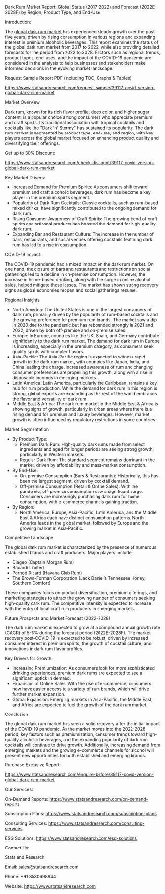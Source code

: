 ﻿Dark Rum Market Report: Global Status (2017-2022) and Forecast (2022E-2028F) by Region, Product Type, and End-Use

Introduction:

The [global dark rum market](https://www.statsandresearch.com/report/39117-covid-version-global-dark-rum-market) has experienced steady growth over the past five years, driven by rising consumption in various regions and expanding interest in premium alcoholic beverages. This report examines the status of the global dark rum market from 2017 to 2022, while also providing detailed forecasts for the period from 2022 to 2028. Factors such as regional trends, product types, end-uses, and the impact of the COVID-19 pandemic are considered in the analysis to help businesses and stakeholders make informed decisions in the evolving market landscape.

Request Sample Report PDF (including TOC, Graphs & Tables):

<https://www.statsandresearch.com/request-sample/39117-covid-version-global-dark-rum-market>

Market Overview

Dark rum, known for its rich flavor profile, deep color, and higher sugar content, is a popular choice among consumers who appreciate premium and craft spirits. Its traditional association with tropical cocktails and cocktails like the "Dark 'n' Stormy" has sustained its popularity. The dark rum market is segmented by product type, end-use, and region, with key players across the global market focused on enhancing product quality and diversifying their offerings.

Get up to 30% Discount:

<https://www.statsandresearch.com/check-discount/39117-covid-version-global-dark-rum-market>

Key Market Drivers:

- Increased Demand for Premium Spirits: As consumers shift toward premium and craft alcoholic beverages, dark rum has become a key player in the premium spirits segment.
- Popularity of Dark Rum Cocktails: Classic cocktails, such as rum-based mixed drinks, have significantly contributed to the ongoing demand for dark rum.
- Rising Consumer Awareness of Craft Spirits: The growing trend of craft spirits and artisanal products has boosted the demand for high-quality dark rum.
- Expanding Bar and Restaurant Culture: The increase in the number of bars, restaurants, and social venues offering cocktails featuring dark rum has led to a rise in consumption.

COVID-19 Impact:

The COVID-19 pandemic had a mixed impact on the dark rum market. On one hand, the closure of bars and restaurants and restrictions on social gatherings led to a decline in on-premise consumption. However, the increase in home-based drinking, along with the surge in online alcohol sales, helped mitigate these losses. The market has shown strong recovery signs as global economies reopen and social gatherings resume.

Regional Insights

- North America: The United States is one of the largest consumers of dark rum, primarily driven by the popularity of rum-based cocktails and the growing preference for premium rum brands. The market saw a dip in 2020 due to the pandemic but has rebounded strongly in 2021 and 2022, driven by both off-premise and on-premise sales.
- Europe: In Europe, countries like the UK, Spain, and Germany contribute significantly to the dark rum market. The demand for dark rum in Europe is increasing, especially in the premium category, as consumers seek quality spirits with complex flavors.
- Asia-Pacific: The Asia-Pacific region is expected to witness rapid growth in the dark rum market, with countries like Japan, India, and China leading the charge. Increased awareness of rum and changing consumer preferences are propelling this growth, along with a rise in disposable incomes in emerging markets.
- Latin America: Latin America, particularly the Caribbean, remains a key hub for rum production. While the demand for dark rum in this region is strong, global exports are expanding as the rest of the world embraces the flavor and versatility of dark rum.
- Middle East & Africa: The dark rum market in the Middle East & Africa is showing signs of growth, particularly in urban areas where there is a rising demand for premium and luxury beverages. However, market growth is often influenced by regulatory restrictions in some countries.

Market Segmentation

- By Product Type:
  - Premium Dark Rum: High-quality dark rums made from select ingredients and aged for longer periods are seeing strong growth, particularly in Western markets.
  - Regular Dark Rum: The standard segment remains dominant in the market, driven by affordability and mass-market consumption.
- By End-Use:
  - On-premise Consumption (Bars & Restaurants): Historically, this has been the largest segment, driven by cocktail demand.
  - Off-premise Consumption (Retail & Online Sales): With the pandemic, off-premise consumption saw a significant surge. Consumers are increasingly purchasing dark rum for home consumption, with e-commerce channels gaining traction.
- By Region:
  - North America, Europe, Asia-Pacific, Latin America, and the Middle East & Africa each have distinct consumption patterns. North America leads in the global market, followed by Europe and the growing market in Asia-Pacific.

Competitive Landscape

The global dark rum market is characterized by the presence of numerous established brands and craft producers. Major players include:

- Diageo (Captain Morgan Rum)
- Bacardi Limited
- Pernod Ricard (Havana Club Rum)
- The Brown-Forman Corporation (Jack Daniel’s Tennessee Honey, Southern Comfort)

These companies focus on product diversification, premium offerings, and marketing strategies to attract the growing number of consumers seeking high-quality dark rum. The competitive intensity is expected to increase with the entry of local craft rum producers in emerging markets.

Future Prospects and Market Forecast (2022-2028)

The dark rum market is expected to grow at a compound annual growth rate (CAGR) of 5-6% during the forecast period (2022E-2028F). The market recovery post-COVID-19 is expected to be robust, driven by increased consumer interest in premium spirits, the growth of cocktail culture, and innovations in dark rum flavor profiles.

Key Drivers for Growth:

- Increasing Premiumization: As consumers look for more sophisticated drinking experiences, premium dark rums are expected to see a significant uptick in demand.
- Expansion of Online Sales: With the rise of e-commerce, consumers now have easier access to a variety of rum brands, which will drive further market expansion.
- Global Expansion: Emerging markets in Asia-Pacific, the Middle East, and Africa are expected to fuel the growth of the dark rum market.

Conclusion

The global dark rum market has seen a solid recovery after the initial impact of the COVID-19 pandemic. As the market moves into the 2022-2028 period, key factors such as premiumization, consumer trends toward high-quality alcoholic beverages, and the expanding popularity of dark rum cocktails will continue to drive growth. Additionally, increasing demand from emerging markets and the growing e-commerce channels for alcohol will present new opportunities for both established and emerging brands.

Purchase Exclusive Report:

<https://www.statsandresearch.com/enquire-before/39117-covid-version-global-dark-rum-market>

Our Services:

On-Demand Reports: <https://www.statsandresearch.com/on-demand-reports>

Subscription Plans: <https://www.statsandresearch.com/subscription-plans>

Consulting Services: <https://www.statsandresearch.com/consulting-services>

ESG Solutions: <https://www.statsandresearch.com/esg-solutions>

Contact Us:

Stats and Research

Email: <sales@statsandresearch.com>

Phone: +91 8530698844

Website: <https://www.statsandresearch.com>











